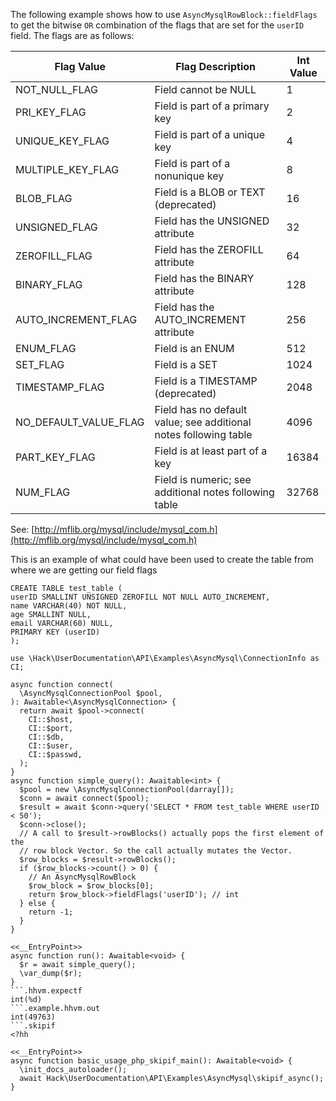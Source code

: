 The following example shows how to use `AsyncMysqlRowBlock::fieldFlags` to get the bitwise `OR` combination of the flags that are set for the `userID` field. The flags are as follows:

Flag Value | Flag Description | Int Value
---------- | ---------------- | ---------
NOT_NULL_FLAG |  Field cannot be NULL | 1
PRI_KEY_FLAG  |  Field is part of a primary key | 2
UNIQUE_KEY_FLAG | Field is part of a unique key | 4
MULTIPLE_KEY_FLAG |  Field is part of a nonunique key | 8
BLOB_FLAG  | Field is a BLOB or TEXT (deprecated) | 16
UNSIGNED_FLAG  |  Field has the UNSIGNED attribute | 32
ZEROFILL_FLAG  |  Field has the ZEROFILL attribute | 64
BINARY_FLAG | Field has the BINARY attribute | 128
AUTO_INCREMENT_FLAG | Field has the AUTO_INCREMENT attribute | 256
ENUM_FLAG  |  Field is an ENUM | 512
SET_FLAG   |  Field is a SET | 1024
TIMESTAMP_FLAG | Field is a TIMESTAMP (deprecated) | 2048
NO_DEFAULT_VALUE_FLAG | Field has no default value; see additional notes following table | 4096
PART_KEY_FLAG | Field is at least part of a key | 16384
NUM_FLAG  |  Field is numeric; see additional notes following table | 32768

See: [http://mflib.org/mysql/include/mysql_com.h](http://mflib.org/mysql/include/mysql_com.h)

This is an example of what could have been used to create the table from where we are getting our field flags

```
CREATE TABLE test_table (
userID SMALLINT UNSIGNED ZEROFILL NOT NULL AUTO_INCREMENT,
name VARCHAR(40) NOT NULL,
age SMALLINT NULL,
email VARCHAR(60) NULL,
PRIMARY KEY (userID)
);
```

```basic-usage.php
use \Hack\UserDocumentation\API\Examples\AsyncMysql\ConnectionInfo as CI;

async function connect(
  \AsyncMysqlConnectionPool $pool,
): Awaitable<\AsyncMysqlConnection> {
  return await $pool->connect(
    CI::$host,
    CI::$port,
    CI::$db,
    CI::$user,
    CI::$passwd,
  );
}
async function simple_query(): Awaitable<int> {
  $pool = new \AsyncMysqlConnectionPool(darray[]);
  $conn = await connect($pool);
  $result = await $conn->query('SELECT * FROM test_table WHERE userID < 50');
  $conn->close();
  // A call to $result->rowBlocks() actually pops the first element of the
  // row block Vector. So the call actually mutates the Vector.
  $row_blocks = $result->rowBlocks();
  if ($row_blocks->count() > 0) {
    // An AsyncMysqlRowBlock
    $row_block = $row_blocks[0];
    return $row_block->fieldFlags('userID'); // int
  } else {
    return -1;
  }
}

<<__EntryPoint>>
async function run(): Awaitable<void> {
  $r = await simple_query();
  \var_dump($r);
}
```.hhvm.expectf
int(%d)
```.example.hhvm.out
int(49763)
```.skipif
<?hh

<<__EntryPoint>>
async function basic_usage_php_skipif_main(): Awaitable<void> {
  \init_docs_autoloader();
  await Hack\UserDocumentation\API\Examples\AsyncMysql\skipif_async();
}
```
